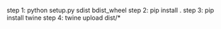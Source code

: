 step 1: python setup.py sdist bdist_wheel
step 2: pip install .
step 3: pip install twine
step 4: twine upload dist/*
